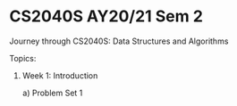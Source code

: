 # CS2040S AY20/21 Sem 2

Journey through CS2040S: Data Structures and Algorithms

Topics:
1)    Week 1: Introduction

      a) Problem Set 1
